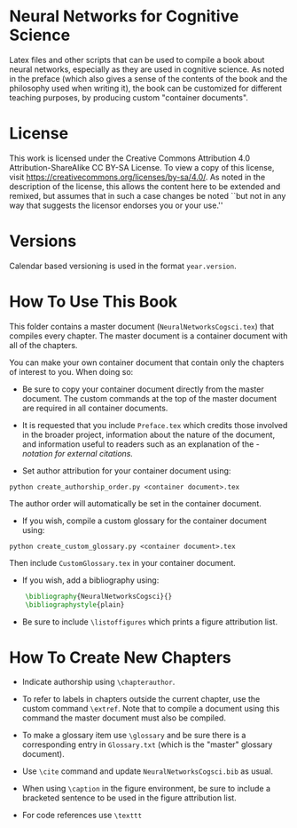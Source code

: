 # Neural Networks for Cognitive Science

Latex files and other scripts that can be used to compile a book about neural networks, especially as they are used in cognitive science. As noted in the preface (which also gives a sense of the contents of the book and the philosophy used when writing it), the book can be customized for different teaching purposes, by producing custom "container documents".

# License

This work is licensed under the Creative Commons Attribution 4.0 Attribution-ShareAlike 
CC BY-SA  License. To view a copy of this license, visit https://creativecommons.org/licenses/by-sa/4.0/. As noted in the description of the license, this allows the content here to be extended and remixed, but assumes that in such a case changes be noted ``but not in any way that suggests the licensor endorses you or your use.''  

# Versions

Calendar based versioning is used in the format `year.version`.  

# How To Use This Book

This folder contains a master document (`NeuralNetworksCogsci.tex`) that compiles every chapter. The master document is a container document with all of the chapters.

You can make your own container document that contain only the chapters of interest to you. When doing so:

- Be sure to copy your container document directly from the master document. The custom commands at the top of the master document are required in all container documents.

- It is requested that you include `Preface.tex` which credits those involved in the broader project, information about the nature of the document, and information useful to readers such as an explanation of the *-notation for external citations.*

- Set author attribution for your container document using: 
```
python create_authorship_order.py <container document>.tex
```
The author order will automatically be set in the container document.

- If you wish, compile a custom glossary for the container document using: 
```
python create_custom_glossary.py <container document>.tex
```
Then include `CustomGlossary.tex` in your container document.

- If you wish, add a bibliography using:
```latex
	\bibliography{NeuralNetworksCogsci}{}
	\bibliographystyle{plain}
```

- Be sure to include `\listoffigures` which prints a figure attribution list.

# How To Create New Chapters

- Indicate authorship using `\chapterauthor`.
	<!-- Add parameters indicating author weight -->

- To refer to labels in chapters outside the current chapter, use the custom command `\extref`. Note that to compile a document using this command the master document must also be compiled.

- To make a glossary item use `\glossary` and be sure there is a corresponding entry in `Glossary.txt` (which is the "master" glossary document).

- Use `\cite` command and update `NeuralNetworksCogsci.bib` as usual.

- When using `\caption` in the figure environment, be sure to include a bracketed sentence to be used in the figure attribution list.

- For code references use `\texttt`

